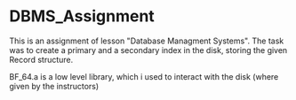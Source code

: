 # DBMS_Assignment

This is an assignment of lesson "Database Managment Systems".
The task was to create a primary and a secondary index in the disk, storing the given Record structure.

BF_64.a is a low level library, which i used to interact with the disk (where given by the instructors)
